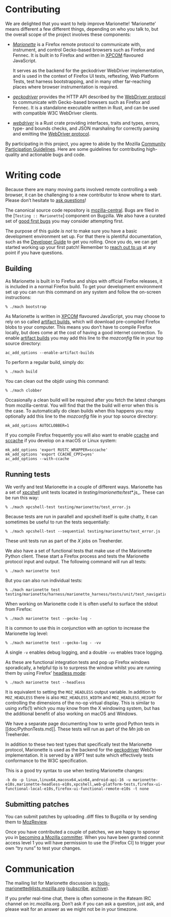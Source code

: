 Contributing
============

We are delighted that you want to help improve Marionette!
‘Marionette’ means different a few different things, depending
on who you talk to, but the overall scope of the project involves
these components:

  * [_Marionette_] is a Firefox remote protocol to communicate with,
    instrument, and control Gecko-based browsers such as Firefox
    and Fennec.  It is built in to Firefox and written in [XPCOM]
    flavoured JavaScript.

    It serves as the backend for the geckodriver WebDriver implementation,
    and is used in the context of Firefox UI tests, reftesting,
    Web Platform Tests, test harness bootstrapping, and in many
    other far-reaching places where browser instrumentation is required.

  * [_geckodriver_] provides the HTTP API described by the [WebDriver
    protocol] to communicate with Gecko-based browsers such as
    Firefox and Fennec.  It is a standalone executable written in
    Rust, and can be used with compatible W3C WebDriver clients.

  * [_webdriver_] is a Rust crate providing interfaces, traits
    and types, errors, type- and bounds checks, and JSON marshaling
    for correctly parsing and emitting the [WebDriver protocol].

By participating in this project, you agree to abide by the Mozilla
[Community Participation Guidelines].  Here are some guidelines
for contributing high-quality and actionable bugs and code.

[_Marionette_]: ./README.md
[_geckodriver_]: ../geckodriver/README.md
[_webdriver_]: ../webdriver/README.md
[WebDriver protocol]: https://w3c.github.io/webdriver/webdriver-spec.html#protocol
[XPCOM]: https://developer.mozilla.org/en-US/docs/Mozilla/Tech/XPCOM/Guide
[Community Participation Guidelines]: https://www.mozilla.org/en-US/about/governance/policies/participation/


Writing code
============

Because there are many moving parts involved remote controlling
a web browser, it can be challenging to a new contributor to know
where to start.  Please don’t hesitate to [ask questions]!

The canonical source code repository is [mozilla-central].  Bugs are
filed in the [`Testing :: Marionette`] component on Bugzilla.  We also
have a curated set of [good first bugs] you may consider attempting first.

The purpose of this guide _is not_ to make sure you have a basic
development environment set up.  For that there is plentiful
documentation, such as the [Developer Guide] to get you rolling.
Once you do, we can get started working up your first patch!
Remember to [reach out to us] at any point if you have questions.

[ask questions]: #communication
[reach out to us]: #communication
[mozilla-central]: https://searchfox.org/mozilla-central/source/testing/marionette/
[good first bugs]: https://www.joshmatthews.net/bugsahoy/?automation=1&js=1
[Developer Guide]: https://developer.mozilla.org/en-US/docs/Mozilla/Developer_guide


Building
--------

As Marionette is built in to Firefox and ships with official Firefox
releases, it is included in a normal Firefox build.  To get your
development environment set up you can run this command on any
system and follow the on-screen instructions:

	% ./mach bootstrap

As Marionette is written in [XPCOM] flavoured JavaScript, you may
choose to rely on so called [artifact builds], which will download
pre-compiled Firefox blobs to your computer.  This means you don’t
have to compile Firefox locally, but does come at the cost of having
a good internet connection.  To enable [artifact builds] you may
add this line to the _mozconfig_ file in your top source directory:

	ac_add_options --enable-artifact-builds

To perform a regular build, simply do:

	% ./mach build

You can clean out the objdir using this command:

	% ./mach clobber

Occasionally a clean build will be required after you fetch the
latest changes from mozilla-central.  You will find that the the
build will error when this is the case.  To automatically do clean
builds when this happens you may optionally add this line to the
_mozconfig_ file in your top source directory:

	mk_add_options AUTOCLOBBER=1

If you compile Firefox frequently you will also want to enable
[ccache] and [sccache] if you develop on a macOS or Linux system:

	mk_add_options 'export RUSTC_WRAPPER=sccache'
	mk_add_options 'export CCACHE_CPP2=yes'
	ac_add_options --with-ccache

[artifact builds]: https://developer.mozilla.org/en-US/docs/Mozilla/Developer_guide/Build_Instructions/Artifact_builds
[ccache]: https://ccache.samba.org/
[sccache]: https://github.com/mozilla/sccache


Running tests
-------------

We verify and test Marionette in a couple of different ways.
Marionette has a set of [xpcshell] unit tests located in
_testing/marionette/test_*.js_.  These can be run this way:

	% ./mach xpcshell-test testing/marionette/test_error.js

Because tests are run in parallell and xpcshell itself is quite
chatty, it can sometimes be useful to run the tests sequentially:

	% ./mach xpcshell-test --sequential testing/marionette/test_error.js

These unit tests run as part of the _X_ jobs on Treeherder.

We also have a set of functional tests that make use of the Marionette
Python client.  These start a Firefox process and tests the Marionette
protocol input and output.  The following command will run all tests:

	% ./mach marionette test

But you can also run individual tests:

	% ./mach marionette test testing/marionette/harness/marionette_harness/tests/unit/test_navigation.py 

When working on Marionette code it is often useful to surface the
stdout from Firefox:

	% ./mach marionette test --gecko-log -

It is common to use this in conjunction with an option to increase
the Marionette log level:

	% ./mach marionette test --gecko-log - -vv

A single `-v` enables debug logging, and a double `-vv` enables
trace logging.

As these are functional integration tests and pop up Firefox windows
sporadically, a helpful tip is to surpress the window whilst you
are running them by using Firefox’ [headless mode]:

	% ./mach marionette test --headless

It is equivalent to setting the `MOZ_HEADLESS` output variable.
In addition to `MOZ_HEADLESS` there is also `MOZ_HEADLESS_WIDTH` and
`MOZ_HEADLESS_HEIGHT` for controlling the dimensions of the no-op
virtual display.  This is similar to using xvfb(1) which you may
know from the X windowing system, but has the additional benefit
of also working on macOS and Windows.

We have a separate page documenting how to write good Python tests in
[[doc/PythonTests.md]].  These tests will run as part of the _Mn_
job on Treeherder.

In addition to these two test types that specifically test the
Marionette protocol, Marionette is used as the backend for the
[geckodriver] WebDriver implementation.  It is served by a WPT test
suite which effectively tests conformance to the W3C specification.

This is a good try syntax to use when testing Marionette changes:

	-b do -p linux,linux64,macosx64,win64,android-api-16 -u marionette-e10s,marionette-headless-e10s,xpcshell,web-platform-tests,firefox-ui-functional-local-e10s,firefox-ui-functional-remote-e10s -t none

[xpcshell]: https://developer.mozilla.org/en-US/docs/Mozilla/QA/Writing_xpcshell-based_unit_tests
[headless mode]: https://developer.mozilla.org/en-US/Firefox/Headless_mode
[geckodriver]: ../geckodriver/README.md


Submitting patches
------------------

You can submit patches by uploading .diff files to Bugzilla or by
sending them to [MozReview].

Once you have contributed a couple of patches, we are happy to
sponsor you in [becoming a Mozilla committer].  When you have been
granted commit access level 1 you will have permission to use the
[Firefox CI] to trigger your own “try runs” to test your changes.

[MozReview]: http://mozilla-version-control-tools.readthedocs.io/en/latest/mozreview.html
[becoming a Mozilla committer]: https://www.mozilla.org/en-US/about/governance/policies/commit/


Communication
=============

The mailing list for Marionette discussion is
tools-marionette@lists.mozilla.org ([subscribe], [archive]).

If you prefer real-time chat, there is often someone in the #ateam IRC
channel on irc.mozilla.org.  Don’t ask if you can ask a question, just
ask, and please wait for an answer as we might not be in your timezone.

[subscribe]: https://lists.mozilla.org/listinfo/tools-marionette
[archive]: https://groups.google.com/group/mozilla.tools.marionette
